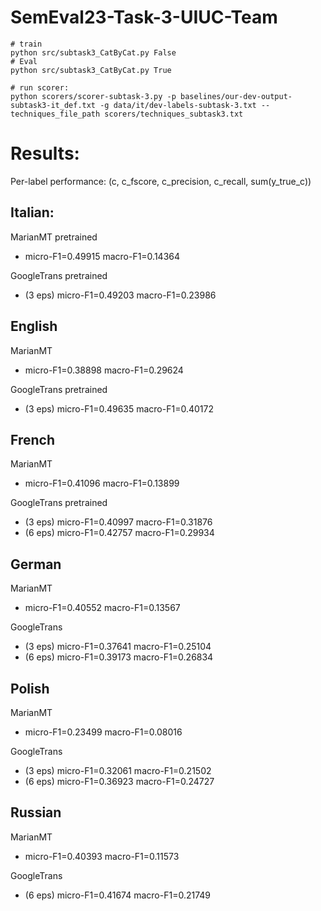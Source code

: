 # SemEval23-Task-3-UIUC-Team


```
# train
python src/subtask3_CatByCat.py False
# Eval
python src/subtask3_CatByCat.py True

# run scorer:
python scorers/scorer-subtask-3.py -p baselines/our-dev-output-subtask3-it_def.txt -g data/it/dev-labels-subtask-3.txt --techniques_file_path scorers/techniques_subtask3.txt

```

# Results: 


Per-label performance: (c, c_fscore, c_precision, c_recall, sum(y_true_c))

## Italian:

MarianMT pretrained
 - micro-F1=0.49915       macro-F1=0.14364

GoogleTrans pretrained 
 - (3 eps) micro-F1=0.49203       macro-F1=0.23986


## English

MarianMT
 - micro-F1=0.38898       macro-F1=0.29624

GoogleTrans pretrained 
- (3 eps) micro-F1=0.49635       macro-F1=0.40172


## French

MarianMT
 - micro-F1=0.41096       macro-F1=0.13899

GoogleTrans pretrained 
 - (3 eps) micro-F1=0.40997       macro-F1=0.31876
 - (6 eps) micro-F1=0.42757       macro-F1=0.29934


## German

MarianMT
 - micro-F1=0.40552       macro-F1=0.13567

GoogleTrans 
 - (3 eps) micro-F1=0.37641       macro-F1=0.25104
 - (6 eps) micro-F1=0.39173       macro-F1=0.26834


## Polish

MarianMT
 - micro-F1=0.23499       macro-F1=0.08016

GoogleTrans
 - (3 eps) micro-F1=0.32061       macro-F1=0.21502
 - (6 eps) micro-F1=0.36923       macro-F1=0.24727

## Russian

MarianMT
 - micro-F1=0.40393       macro-F1=0.11573

GoogleTrans
 - (6 eps) micro-F1=0.41674       macro-F1=0.21749

